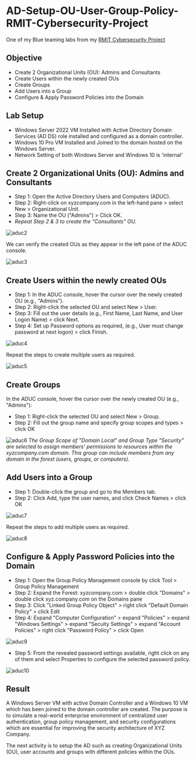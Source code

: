 # AD-Setup-OU-User-Group-Policy-RMIT-Cybersecurity-Project
One of my Blue teaming labs from my [RMIT Cybersecurity Project](https://github.com/Kazu010101/RMIT-Cybersecurity-Project/blob/main/README.md)

## Objective

- Create 2 Organizational Units (OU): Admins and Consultants
- Create Users within the newly created OUs
- Create Groups
- Add Users into a Group
- Configure & Apply Password Policies into the Domain

## Lab Setup

- Windows Server 2022 VM Installed with Active Directory Domain Services (AD DS) role installed and configured as a domain controller.
- Windows 10 Pro VM Installed and Joined to the domain hosted on the Windows Server.
- Network Setting of both Windows Server and Windows 10 is 'internal'

## Create 2 Organizational Units (OU): Admins and Consultants

- Step 1: Open the Active Directory Users and Computers (ADUC).
- Step 2: Right-click on xyzcompany.com in the left-hand pane > select New > Organizational Unit.
- Step 3: Name the OU ("Admins") > Click OK.
- *Repeat Step 2 & 3 to create the "Consultants" OU.*

![aduc2](https://github.com/user-attachments/assets/b1333713-40db-4173-bb41-811e6cbaafdb)

We can verify the created OUs as they appear in the left pane of the ADUC console.

![aduc3](https://github.com/user-attachments/assets/7e0fbd8b-f61f-4a95-b27a-9f56b66cc474)

## Create Users within the newly created OUs

- Step 1: In the ADUC console, hover the cursor over the newly created OU (e.g., "Admins").
- Step 2: Right-click the selected OU and select New > User.
- Step 3: Fill out the user details (e.g., First Name, Last Name, and User Logon Name) > click Next.
- Step 4: Set up Password options as required, (e.g., User must change password at next logon) > click Finish.

![aduc4](https://github.com/user-attachments/assets/b88f6ce9-fb56-46cc-87a1-3757667bab24)

Repeat the steps to create multiple users as required.

![aduc5](https://github.com/user-attachments/assets/72c2a081-e343-4ad0-86a4-364c33820808)

## Create Groups

In the ADUC console, hover the cursor over the newly created OU (e.g., "Admins"):

- Step 1: Right-click the selected OU and select New > Group.
- Step 2: Fill out the group name and specify group scopes and types > click OK

![aduc6](https://github.com/user-attachments/assets/5f8da243-c9b4-4660-abba-ce2698f582af)
*The Group Scope of "Domain Local" and Group Type "Security" are selected to assign members' permissions to resources within the xyzcompany.com domain. This group can include members from any domain in the forest (users, groups, or computers).*

## Add Users into a Group

- Step 1: Double-click the group and go to the Members tab.
- Step 2: Click Add, type the user names, and click Check Names > click OK

![aduc7](https://github.com/user-attachments/assets/5ba0c1f6-41ed-4b75-8071-6b5c9be8e106)

Repeat the steps to add multiple users as required.

![aduc8](https://github.com/user-attachments/assets/0c864853-f992-40d0-b46b-1a7b73694f6e)

## Configure & Apply Password Policies into the Domain

- Step 1: Open the Group Policy Management console by click Tool > Group Policy Management
- Step 2: Expand the Forest: xyzcompany.com > double click "Domains" > double click xyz.company.com on the Domains pane
- Step 3: Click "Linked Group Policy Object" > right click "Default Domain Policy" > click Edit
- Step 4: Expand "Computer Configuration" > expand "Policies" > expand "Windows Settings" > expand "Secuity Settings" > expand "Account Policies" > right click "Password Policy" > click Open

![aduc9](https://github.com/user-attachments/assets/114b4091-5b3c-4f36-a184-1515975c05df)

- Step 5: From the revealed password settings available, right click on any of them and select Properties to configure the selected password policy.

![aduc10](https://github.com/user-attachments/assets/e0a1512c-a561-4fcb-8367-f318cdb4f7d8)

## Result

A Windows Server VM with active Domain Controller and a Windows 10 VM which has been joined to the domain controller are created. The purpose is to simulate a real-world enterprise environment of centralized user authentication, group policy management, and security configurations which are essential for improving the security architecture of XYZ Company.

The next activity is to setup the AD such as creating Organizational Units (OU), user accounts and groups with different policies within the OUs. 
